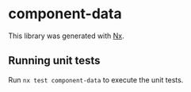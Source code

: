 # component-data

This library was generated with [Nx](https://nx.dev).

## Running unit tests

Run `nx test component-data` to execute the unit tests.
